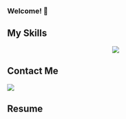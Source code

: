 ### Welcome! 👋

## My Skills
<ins></ins>
<p align="center">
  <a href="https://skillicons.dev">
    <img src="https://skillicons.dev/icons?i=nodejs,java,py,aws,git,mysql,postman,sublime,vscode,&perline=3" />
  </a>
</p>

## Contact Me
<ins></ins>
<p>
  <a href="https://www.linkedin.com/in/ravi-rajappa/">
    <img  src="{https://img.shields.io/badge/LinkedIn-0077B5?style=for-the-badge&logo=linkedin&logoColor=white}"/>
  </a>
</p>

## Resume
<!--
**r2vichan/r2vichan** is a ✨ _special_ ✨ repository because its `README.md` (this file) appears on your GitHub profile.

Here are some ideas to get you started:

- 🔭 I’m currently working on ...
- 🌱 I’m currently learning ...
- 👯 I’m looking to collaborate on ...
- 🤔 I’m looking for help with ...
- 💬 Ask me about ...
- 📫 How to reach me: ...
- 😄 Pronouns: ...
- ⚡ Fun fact: ...
-->
